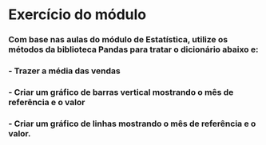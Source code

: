 # Exercício do módulo
### Com base nas aulas do módulo de Estatística, utilize os métodos da biblioteca Pandas para tratar o dicionário abaixo e:
### - Trazer a média das vendas
### - Criar um gráfico de barras vertical mostrando o mês de referência e o valor
### - Criar um gráfico de linhas mostrando o mês de referência e o valor.
